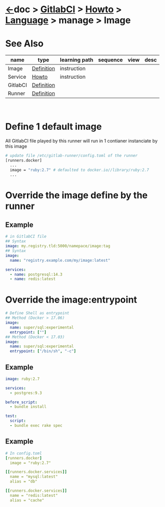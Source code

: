 # [&larr;][Repo_Readme]doc > [GitlabCI][Topic_Readme] > [Howto][STopic_List] > [Language][SSTopic_List] >  manage >  Image

[//]: #(Reference)
[Repo_Readme]:   ../../README.md
[Topic_Readme]:  ../README.md
[STopic_List]:   ../list/obj_list.md
[SSTopic_List]:  ../whatis/language_whatis.md

[Runner_Whatis]:      ../whatis/runner_whatis.md
[GitlabCI_Whatis]:    ../README.md
[LangImage_Whatis]:   ../whatis/language_whatis.md
[LangService_Howto]:  ../howto/dsl_service_howto.md

# See Also 

|name|type|learning path|sequence|view|desc|
|-|-|-|-|-|-|
|Image|[Definition][LangImage_Whatis]|instruction
|Service|[Howto][LangService_Howto]|instruction
|GitlabCI|[Definition][GitlabCI_Whatis]|
|Runner|[Definition][Runner_Whatis]|
<br>


# Define 1 default image
All GitlabCI file played by this runner will run in 1 contianer instanciate by this image

```bash
# update file /etc/gitlab-runner/config.toml of the runner
[runners.docker]
  ...
  image = "ruby:2.7" # defaulted to docker.io//library/ruby:2.7
  ...
```

# Override the image define by the runner
## Example
```yaml
# in GitlabCI file
## Syntax
image: my.registry.tld:5000/namepace/image:tag
## Syntax
image:
  name: "registry.example.com/my/image:latest"

services:
  - name: postgresql:14.3
  - name: redis:latest
```
# Override the image:entrypoint
```yaml
# Define Shell as entrypoint
## Method (Docker > 17.06)
image:
  name: super/sql:experimental
  entrypoint: [""]
## Method (Docker < 17.03)
image:
  name: super/sql:experimental
  entrypoint: ["/bin/sh", "-c"]
```


## Example
```yaml
image: ruby:2.7

services:
  - postgres:9.3

before_script:
  - bundle install

test:
  script:
  - bundle exec rake spec
```

## Example
```yaml
# In config.toml
[runners.docker]
  image = "ruby:2.7"

[[runners.docker.services]]
  name = "mysql:latest"
  alias = "db"

[[runners.docker.services]]
  name = "redis:latest"
  alias = "cache"
```

